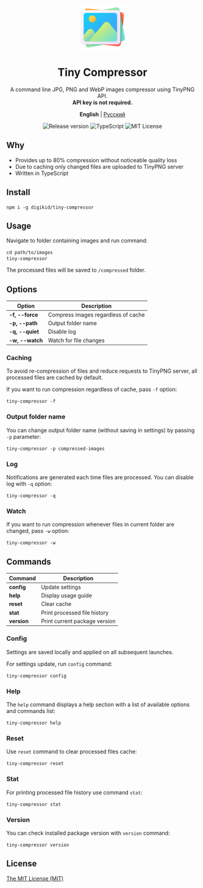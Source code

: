 <div align="center">
  <img alt="Tiny Compressor" src="https://github.com/digikid/tiny-compressor/raw/main/logo.svg" height="117" />
  <h1>Tiny Compressor</h1>
  <p>A command line JPG, PNG and WebP images compressor using TinyPNG API.<br><b>API key is not required.</b></p>
  <p>
    <b>English</b> | <a href="https://github.com/digikid/tiny-compressor/blob/main/README.ru-RU.md">Русский</a></p>
  <img src="https://img.shields.io/github/release/digikid/tiny-compressor.svg?style=flat-square&logo=appveyor" alt="Release version">
  <img src="https://img.shields.io/github/languages/top/digikid/tiny-compressor.svg?style=flat-square&logo=appveyor" alt="TypeScript">
  <img src="https://img.shields.io/github/license/digikid/tiny-compressor.svg?style=flat-square&logo=appveyor" alt="MIT License">
</div>

## Why

- Provides up to 80% compression without noticeable quality loss
- Due to caching only changed files are uploaded to TinyPNG server
- Written in TypeScript

## Install

```shell
npm i -g digikid/tiny-compressor
```

## Usage

Navigate to folder containing images and run command:

```shell
cd path/to/images
tiny-compressor
```

The processed files will be saved to `/compressed` folder.

## Options

| Option             | Description                         |
|--------------------|-------------------------------------|
| <b>-f, --force</b> | Compress images regardless of cache |
| <b>-p, --path</b>  | Output folder name                  |
| <b>-q, --quiet</b> | Disable log                         |
| <b>-w, --watch</b> | Watch for file changes              |

### Caching

To avoid re-compression of files and reduce requests to TinyPNG server, all processed files are cached by default.

If you want to run compression regardless of cache, pass `-f` option:

```shell
tiny-compressor -f
```

### Output folder name

You can change output folder name (without saving in settings) by passing `-p` parameter:

```shell
tiny-compressor -p compressed-images
```

### Log

Notifications are generated each time files are processed. You can disable log with `-q` option:

```shell
tiny-compressor -q
```

### Watch

If you want to run compression whenever files in current folder are changed, pass `-w` option:

```shell
tiny-compressor -w
```

## Commands

| Command        | Description                   |
|----------------|-------------------------------|
| <b>config</b>  | Update settings               |
| <b>help</b>    | Display usage guide           |
| <b>reset</b>   | Clear cache                   |
| <b>stat</b>    | Print processed file history  |
| <b>version</b> | Print current package version |

### Config

Settings are saved locally and applied on all subsequent launches.

For settings update, run `config` command:

```shell
tiny-compressor config
```

### Help

The `help` command displays a help section with a list of available options and commands list:

```shell
tiny-compressor help
```

### Reset

Use `reset` command to clear processed files cache:

```shell
tiny-compressor reset
```

### Stat

For printing processed file history use command `stat`:

```shell
tiny-compressor stat
```

### Version

You can check installed package version with `version` command:

```shell
tiny-compressor version
```

## License

[The MIT License (MIT)](LICENSE)
